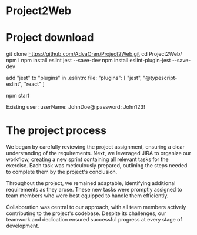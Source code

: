 # Project2Web

# Project download
git clone https://github.com/AdvaOren/Project2Web.git
cd Project2Web/
npm i
npm install eslint jest --save-dev
npm install eslint-plugin-jest --save-dev

add "jest" to "plugins" in .eslintrc file:
"plugins": [
        "jest",
        "@typescript-eslint",
        "react"
    ]

npm start

Existing user:
userName: JohnDoe@
password: John123!

# The project process
We began by carefully reviewing the project assignment, ensuring a clear understanding of the requirements. Next, we leveraged JIRA to organize our workflow, creating a new sprint containing all relevant tasks for the exercise. Each task was meticulously prepared, outlining the steps needed to complete them by the project's conclusion.

Throughout the project, we remained adaptable, identifying additional requirements as they arose. These new tasks were promptly assigned to team members who were best equipped to handle them efficiently.

Collaboration was central to our approach, with all team members actively contributing to the project's codebase. Despite its challenges, our teamwork and dedication ensured successful progress at every stage of development.
